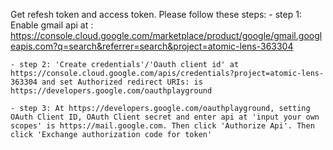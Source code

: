 Get refesh token and access token. Please follow these steps:
    - step 1: Enable gmail api at : https://console.cloud.google.com/marketplace/product/google/gmail.googleapis.com?q=search&referrer=search&project=atomic-lens-363304

    - step 2: 'Create credentials'/'Oauth client id' at https://console.cloud.google.com/apis/credentials?project=atomic-lens-363304 and set Authorized redirect URIs: is https://developers.google.com/oauthplayground
    
    - step 3: At https://developers.google.com/oauthplayground, setting OAuth Client ID, OAuth Client secret and enter api at 'input your own scopes' is https://mail.google.com. Then click 'Authorize Api'. Then click 'Exchange authorization code for token' 